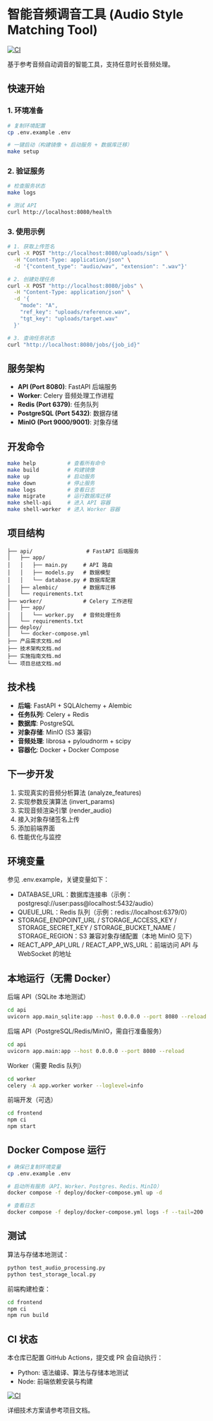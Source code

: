 # 智能音频调音工具 (Audio Style Matching Tool)

[![CI](https://github.com/pain-ing/intelligent-audio-tuning-tool/actions/workflows/ci.yml/badge.svg)](https://github.com/pain-ing/intelligent-audio-tuning-tool/actions/workflows/ci.yml)


基于参考音频自动调音的智能工具，支持任意时长音频处理。

## 快速开始

### 1. 环境准备
```bash
# 复制环境配置
cp .env.example .env

# 一键启动（构建镜像 + 启动服务 + 数据库迁移）
make setup
```

### 2. 验证服务
```bash
# 检查服务状态
make logs

# 测试 API
curl http://localhost:8080/health
```

### 3. 使用示例
```bash
# 1. 获取上传签名
curl -X POST "http://localhost:8080/uploads/sign" \
  -H "Content-Type: application/json" \
  -d '{"content_type": "audio/wav", "extension": ".wav"}'

# 2. 创建处理任务
curl -X POST "http://localhost:8080/jobs" \
  -H "Content-Type: application/json" \
  -d '{
    "mode": "A",
    "ref_key": "uploads/reference.wav",
    "tgt_key": "uploads/target.wav"
  }'

# 3. 查询任务状态
curl "http://localhost:8080/jobs/{job_id}"
```

## 服务架构

- **API (Port 8080)**: FastAPI 后端服务
- **Worker**: Celery 音频处理工作进程
- **Redis (Port 6379)**: 任务队列
- **PostgreSQL (Port 5432)**: 数据存储
- **MinIO (Port 9000/9001)**: 对象存储

## 开发命令

```bash
make help          # 查看所有命令
make build         # 构建镜像
make up            # 启动服务
make down          # 停止服务
make logs          # 查看日志
make migrate       # 运行数据库迁移
make shell-api     # 进入 API 容器
make shell-worker  # 进入 Worker 容器
```

## 项目结构

```
├── api/                 # FastAPI 后端服务
│   ├── app/
│   │   ├── main.py     # API 路由
│   │   ├── models.py   # 数据模型
│   │   └── database.py # 数据库配置
│   ├── alembic/        # 数据库迁移
│   └── requirements.txt
├── worker/             # Celery 工作进程
│   ├── app/
│   │   └── worker.py   # 音频处理任务
│   └── requirements.txt
├── deploy/
│   └── docker-compose.yml
├── 产品需求文档.md
├── 技术架构文档.md
├── 实施指南文档.md
└── 项目总结文档.md
```

## 技术栈

- **后端**: FastAPI + SQLAlchemy + Alembic
- **任务队列**: Celery + Redis
- **数据库**: PostgreSQL
- **对象存储**: MinIO (S3 兼容)
- **音频处理**: librosa + pyloudnorm + scipy
- **容器化**: Docker + Docker Compose

## 下一步开发

1. 实现真实的音频分析算法 (analyze_features)
2. 实现参数反演算法 (invert_params)
3. 实现音频渲染引擎 (render_audio)
4. 接入对象存储签名上传
5. 添加前端界面
6. 性能优化与监控

## 环境变量

参见 .env.example，关键变量如下：

- DATABASE_URL：数据库连接串（示例：postgresql://user:pass@localhost:5432/audio）
- QUEUE_URL：Redis 队列（示例：redis://localhost:6379/0）
- STORAGE_ENDPOINT_URL / STORAGE_ACCESS_KEY / STORAGE_SECRET_KEY / STORAGE_BUCKET_NAME / STORAGE_REGION：S3 兼容对象存储配置（本地 MinIO 见下）
- REACT_APP_API_URL / REACT_APP_WS_URL：前端访问 API 与 WebSocket 的地址

## 本地运行（无需 Docker）

后端 API（SQLite 本地测试）
```bash
cd api
uvicorn app.main_sqlite:app --host 0.0.0.0 --port 8080 --reload
```

后端 API（PostgreSQL/Redis/MinIO，需自行准备服务）
```bash
cd api
uvicorn app.main:app --host 0.0.0.0 --port 8080 --reload
```

Worker（需要 Redis 队列）
```bash
cd worker
celery -A app.worker worker --loglevel=info
```

前端开发（可选）
```bash
cd frontend
npm ci
npm start
```

## Docker Compose 运行

```bash
# 确保已复制环境变量
cp .env.example .env

# 启动所有服务（API、Worker、Postgres、Redis、MinIO）
docker compose -f deploy/docker-compose.yml up -d

# 查看日志
docker compose -f deploy/docker-compose.yml logs -f --tail=200
```

## 测试

算法与存储本地测试：
```bash
python test_audio_processing.py
python test_storage_local.py
```

前端构建检查：
```bash
cd frontend
npm ci
npm run build
```

## CI 状态

本仓库已配置 GitHub Actions，提交或 PR 会自动执行：
- Python: 语法编译、算法与存储本地测试
- Node: 前端依赖安装与构建

[![CI](https://github.com/pain-ing/intelligent-audio-tuning-tool/actions/workflows/ci.yml/badge.svg)](https://github.com/pain-ing/intelligent-audio-tuning-tool/actions/workflows/ci.yml)


详细技术方案请参考项目文档。
